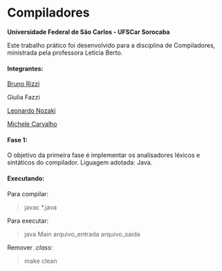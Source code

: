 # Compiladores

**Universidade Federal de São Carlos - UFSCar Sorocaba**

Este trabalho prático foi desenvolvido para a disciplina de Compiladores, ministrada pela professora Leticia Berto.

#### Integrantes: 

[Bruno Rizzi](https://github.com/BrunoRizzi/)

Giulia Fazzi

[Leonardo Nozaki](https://github.com/LeonardoNozaki/)

[Michele Carvalho](https://github.com/xmixele/)

#### Fase 1:
O objetivo da primeira fase é implementar os analisadores léxicos e sintáticos do compilador. Liguagem adotada: Java.

#### Executando:
Para compilar:
> javac *.java

Para executar:
> java Main arquivo_entrada arquivo_saida

Remover *.class*:
> make clean
